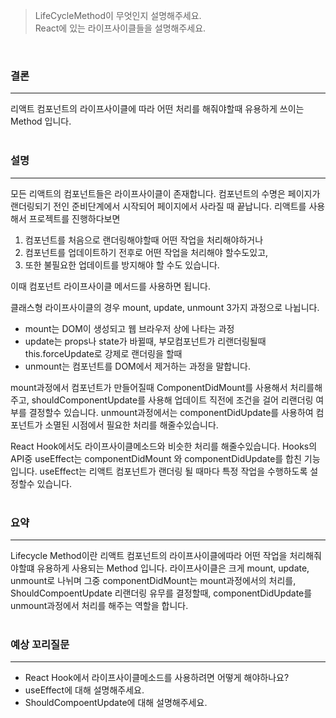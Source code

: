 > LifeCycleMethod이 무엇인지 설명해주세요.   
> React에 있는 라이프사이클들을 설명해주세요.

<br/>

### 결론
<hr/>
리액트 컴포넌트의 라이프사이클에 따라 어떤 처리를 해줘야할때 유용하게 쓰이는 Method 입니다. 
<br/><br/>

### 설명
<hr/>
모든 리액트의 컴포넌트들은 라이프사이클이 존재합니다. 컴포넌트의 수명은 페이지가 랜더링되기 전인 준비단계에서 시작되어 페이지에서 사라질 때 끝납니다. 리액트를 사용해서 프로젝트를 진행하다보면

1. 컴포넌트를 처음으로 랜더링해야할때 어떤 작업을 처리해야하거나 
2. 컴포넌트를 업데이트하기 전후로 어떤 작업을 처리해야 할수도있고, 
3. 또한 불필요한 업데이트를 방지해야 할 수도 있습니다.   

이때 컴포넌트 라이프사이클 메서드를 사용하면 됩니다.  

클래스형 라이프사이클의 경우 mount, update, unmount 3가지 과정으로 나뉩니다. 

- mount는 DOM이 생성되고 웹 브라우저 상에 나타는 과정
- update는 props나 state가 바뀔때, 부모컴포넌트가 리랜더링될때 this.forceUpdate로 강제로 랜더링을 할때 
- unmount는 컴포넌트를 DOM에서 제거하는 과정을 말합니다. 

mount과정에서 컴포넌트가 만들어질때 ComponentDidMount를 사용해서 처리를해주고, shouldComponentUpdate를 사용해 업데이트 직전에 조건을 걸어 리랜더링 여부를 결정할수 있습니다. unmount과정에서는 componentDidUpdate를 사용하여 컴포넌트가 소멸된 시점에서 필요한 처리를 해줄수있습니다. 

React Hook에서도 라이프사이클메소드와 비슷한 처리를 해줄수있습니다. Hooks의 API중 useEffect는 componentDidMount 와 componentDidUpdate를 합친 기능입니다. useEffect는 리액트 컴포넌트가 랜더링 될 때마다 특정 작업을 수행하도록 설정할수 있습니다.  
<br>

### 요약
<hr/> 
Lifecycle Method이란 리액트 컴포넌트의 라이프사이클에따라 어떤 작업을 처리해줘야할떄 유용하게 사용되는 Method 입니다. 
라이프사이클은 크게 mount, update, unmount로 나뉘며 
그중 componentDidMount는 mount과정에서의 처리를, ShouldCompoentUpdate 리랜더링 유무를 결정할때, componentDidUpdate를 unmount과정에서 처리를 해주는 역할을 합니다.   
<br/><br/>

### 예상 꼬리질문 
<hr/> 

- React Hook에서 라이프사이클메소드를 사용하려면 어떻게 해야하나요?
- useEffect에 대해 설명해주세요. 
- ShouldCompoentUpdate에 대해 설명해주세요.
